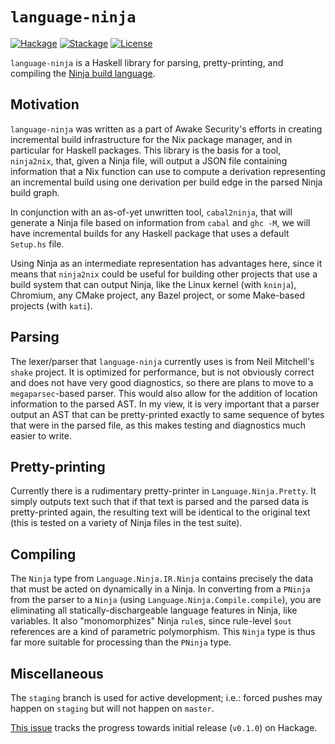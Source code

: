 # `language-ninja`

[![Hackage][hackage-badge]][hackage-link]
[![Stackage][stackage-badge]][stackage-link]
[![License][license-badge]][license-link]

`language-ninja` is a Haskell library for parsing, pretty-printing, and
compiling the [Ninja build language](https://ninja-build.org).

## Motivation

`language-ninja` was written as a part of Awake Security's efforts in creating
incremental build infrastructure for the Nix package manager, and in particular
for Haskell packages. This library is the basis for a tool, `ninja2nix`, that,
given a Ninja file, will output a JSON file containing information that a Nix
function can use to compute a derivation representing an incremental build
using one derivation per build edge in the parsed Ninja build graph.

In conjunction with an as-of-yet unwritten tool, `cabal2ninja`, that will
generate a Ninja file based on information from `cabal` and `ghc -M`, we will
have incremental builds for any Haskell package that uses a default `Setup.hs`
file.

Using Ninja as an intermediate representation has advantages here, since it
means that `ninja2nix` could be useful for building other projects that use
a build system that can output Ninja, like the Linux kernel (with `kninja`),
Chromium, any CMake project, any Bazel project, or some Make-based projects
(with `kati`).

## Parsing

The lexer/parser that `language-ninja` currently uses is from Neil Mitchell's
`shake` project. It is optimized for performance, but is not obviously correct
and does not have very good diagnostics, so there are plans to move to a
`megaparsec`-based parser. This would also allow for the addition of location
information to the parsed AST. In my view, it is very important that a parser
output an AST that can be pretty-printed exactly to same sequence of bytes that
were in the parsed file, as this makes testing and diagnostics much easier to
write.

## Pretty-printing

Currently there is a rudimentary pretty-printer in `Language.Ninja.Pretty`.
It simply outputs text such that if that text is parsed and the parsed data
is pretty-printed again, the resulting text will be identical to the original
text (this is tested on a variety of Ninja files in the test suite).

## Compiling

The `Ninja` type from `Language.Ninja.IR.Ninja` contains precisely the data
that must be acted on dynamically in a Ninja. In converting from a `PNinja`
from the parser to a `Ninja` (using `Language.Ninja.Compile.compile`), you are
eliminating all statically-dischargeable language features in Ninja, like
variables. It also "monomorphizes" Ninja `rule`s, since rule-level `$out`
references are a kind of parametric polymorphism. This `Ninja` type is thus
far more suitable for processing than the `PNinja` type.

## Miscellaneous

The `staging` branch is used for active development; i.e.: forced pushes may
happen on `staging` but will not happen on `master`.

[This issue](https://github.com/awakesecurity/language-ninja/issues/2) tracks
the progress towards initial release (`v0.1.0`) on Hackage.

<!----------------------------------------------------------------------------->

[hackage-badge]:
    https://img.shields.io/hackage/v/language-ninja.svg?label=Hackage
[hackage-link]:
    https://hackage.haskell.org/package/language-ninja
[stackage-badge]:
    https://www.stackage.org/package/language-ninja/badge/lts?label=Stackage
[stackage-link]:
    https://www.stackage.org/package/language-ninja
[license-badge]:
    https://img.shields.io/badge/License-Apache%202.0-blue.svg
[license-link]:
    https://spdx.org/licenses/Apache-2.0.html
